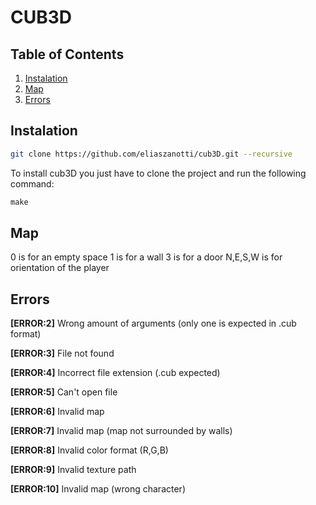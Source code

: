 # CUB3D

## Table of Contents

1. [Instalation](#instalation)
3. [Map](#map)
2. [Errors](#errors)

## Instalation 

```bash
git clone https://github.com/eliaszanotti/cub3D.git --recursive
```

To install cub3D you just have to clone the project and run the following command:

```c
make
```

## Map

0 is for an empty space
1 is for a wall
3 is for a door
N,E,S,W is for orientation of the player

## Errors

**[ERROR:2]** Wrong amount of arguments (only one is expected in .cub format)

**[ERROR:3]** File not found

**[ERROR:4]** Incorrect file extension (.cub expected)

**[ERROR:5]** Can't open file

**[ERROR:6]** Invalid map

**[ERROR:7]** Invalid map (map not surrounded by walls)

**[ERROR:8]** Invalid color format (R,G,B)

**[ERROR:9]** Invalid texture path

**[ERROR:10]** Invalid map (wrong character)